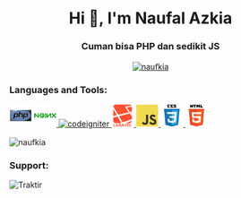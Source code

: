 <h1 align="center">Hi 👋, I'm Naufal Azkia</h1>
<h3 align="center">Cuman bisa PHP dan sedikit JS</h3>
<p align="center"><a href="https://discord.com/users/210046081709375488" target="_blank" rel="noreferrer"><img align="center" src="https://lanyard.cnrad.dev/api/210046081709375488" alt="naufkia" /></a></p>

<h3 align="left">Languages and Tools:</h3>
<p align="left"><a href="https://www.php.net" target="_blank" rel="noreferrer"><img src="https://raw.githubusercontent.com/devicons/devicon/master/icons/php/php-original.svg" alt="php" width="40" height="40"/></a> <a href="https://www.nginx.com" target="_blank" rel="noreferrer"><img src="https://raw.githubusercontent.com/devicons/devicon/master/icons/nginx/nginx-original.svg" alt="nginx" width="40" height="40"/> </a><a href="https://codeigniter.com" target="_blank" rel="noreferrer"> <img src="https://cdn.worldvectorlogo.com/logos/codeigniter.svg" alt="codeigniter" width="40" height="40"/> </a><a href="https://laravel.com/" target="_blank" rel="noreferrer"> <img src="https://raw.githubusercontent.com/devicons/devicon/master/icons/laravel/laravel-plain-wordmark.svg" alt="laravel" width="40" height="40"/> </a><a href="https://developer.mozilla.org/en-US/docs/Web/JavaScript" target="_blank" rel="noreferrer"> <img src="https://raw.githubusercontent.com/devicons/devicon/master/icons/javascript/javascript-original.svg" alt="javascript" width="40" height="40"/> </a><a href="https://www.w3schools.com/css/" target="_blank" rel="noreferrer"> <img src="https://raw.githubusercontent.com/devicons/devicon/master/icons/css3/css3-original-wordmark.svg" alt="css3" width="40" height="40"/> </a><a href="https://www.w3.org/html/" target="_blank" rel="noreferrer"> <img src="https://raw.githubusercontent.com/devicons/devicon/master/icons/html5/html5-original-wordmark.svg" alt="html5" width="40" height="40"/> </a> </p>

[//]: # (<p>&nbsp;<img align="center" src="https://github-readme-stats.vercel.app/api?username=naufkia&show_icons=true&locale=en&theme=dracula" alt="naufkia" /></p>)

<p><img align="center" src="https://github-readme-streak-stats.herokuapp.com/?user=naufkia&theme=dracula" alt="naufkia" /></p>


<h3 align="left">Support:</h3>
<p><a href="https://nauf.space/donate" target="_blank"> <img align="left" src="https://cdn.buymeacoffee.com/buttons/v2/default-yellow.png" height="50" width="210" alt="Traktir" /></a></p><br><br>
